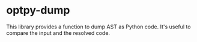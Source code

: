# optpy-dump

This library provides a function to dump AST as Python code.
It's useful to compare the input and the resolved code.